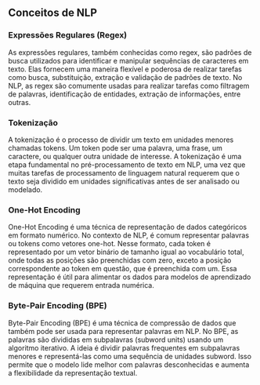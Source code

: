 ## Conceitos de NLP

### Expressões Regulares (Regex)
As expressões regulares, também conhecidas como regex, são padrões de busca utilizados para identificar e manipular sequências de caracteres em texto. Elas fornecem uma maneira flexível e poderosa de realizar tarefas como busca, substituição, extração e validação de padrões de texto. No NLP, as regex são comumente usadas para realizar tarefas como filtragem de palavras, identificação de entidades, extração de informações, entre outras.

### Tokenização
A tokenização é o processo de dividir um texto em unidades menores chamadas tokens. Um token pode ser uma palavra, uma frase, um caractere, ou qualquer outra unidade de interesse. A tokenização é uma etapa fundamental no pré-processamento de texto em NLP, uma vez que muitas tarefas de processamento de linguagem natural requerem que o texto seja dividido em unidades significativas antes de ser analisado ou modelado.

### One-Hot Encoding
One-Hot Encoding é uma técnica de representação de dados categóricos em formato numérico. No contexto de NLP, é comum representar palavras ou tokens como vetores one-hot. Nesse formato, cada token é representado por um vetor binário de tamanho igual ao vocabulário total, onde todas as posições são preenchidas com zero, exceto a posição correspondente ao token em questão, que é preenchida com um. Essa representação é útil para alimentar os dados para modelos de aprendizado de máquina que requerem entrada numérica.

### Byte-Pair Encoding (BPE)
Byte-Pair Encoding (BPE) é uma técnica de compressão de dados que também pode ser usada para representar palavras em NLP. No BPE, as palavras são divididas em subpalavras (subword units) usando um algoritmo iterativo. A ideia é dividir palavras frequentes em subpalavras menores e representá-las como uma sequência de unidades subword. Isso permite que o modelo lide melhor com palavras desconhecidas e aumenta a flexibilidade da representação textual.
